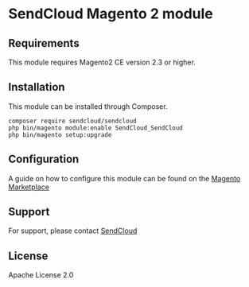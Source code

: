 # SendCloud Magento 2 module

## Requirements
This module requires Magento2 CE version 2.3 or higher.
## Installation
This module can be installed through Composer. 
````
composer require sendcloud/sendcloud
php bin/magento module:enable SendCloud_SendCloud
php bin/magento setup:upgrade
````

## Configuration
A guide on how to configure this module can be found on the [Magento Marketplace](https://marketplace.magento.com/sendcloud-sendcloud.html)

## Support
For support, please contact [SendCloud](https://www.sendcloud.com/contact/)

## License
Apache License 2.0